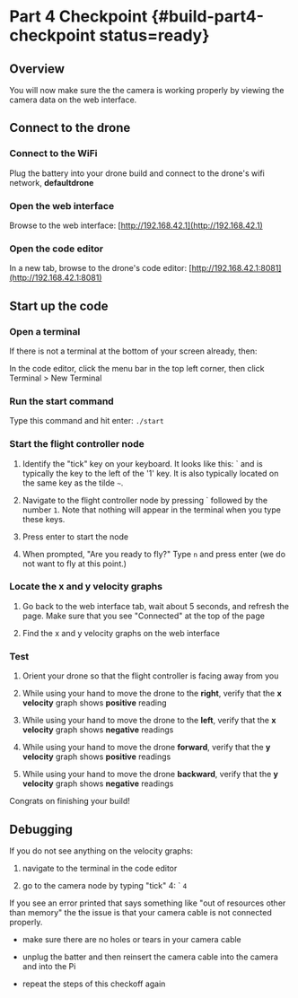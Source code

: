 # Part 4 Checkpoint {#build-part4-checkpoint status=ready}

## Overview

You will now make sure the the camera is working properly by viewing the camera data on the web interface.

## Connect to the drone

### Connect to the WiFi

Plug the battery into your drone build and connect to the drone's wifi network, **defaultdrone**

### Open the web interface

Browse to the web interface: [http://192.168.42.1](http://192.168.42.1)

### Open the code editor

In a new tab, browse to the drone's code editor: [http://192.168.42.1:8081](http://192.168.42.1:8081)

## Start up the code

### Open a terminal

If there is not a terminal at the bottom of your screen already, then:

In the code editor, click the menu bar in the top left corner, then click Terminal > New Terminal

### Run the start command

Type this command and hit enter: `./start`

### Start the flight controller node

1. Identify the "tick" key on your keyboard. It looks like this: \`  and is typically the key to the left of the '1' key. It is also typically located on the same key as the tilde `~`.

1. Navigate to the flight controller node by pressing \`  followed by the number `1`. Note that nothing will appear in the terminal when you type these keys.

1.  Press enter to start the node

1. When prompted, "Are you ready to fly?" Type `n` and press enter (we do not want to fly at this point.)

### Locate the x and y velocity graphs

1. Go back to the web interface tab, wait about 5 seconds, and refresh the page. Make sure that you see "Connected" at the top of the page

1. Find the x and y velocity graphs on the web interface

### Test

1. Orient your drone so that the flight controller is facing away from you

1. While using your hand to move the drone to the **right**, verify that the **x velocity** graph shows **positive** reading

1. While using your hand to move the drone to the **left**, verify that the **x velocity** graph shows **negative** readings

1. While using your hand to move the drone **forward**, verify that the **y velocity** graph shows **positive** readings

1. While using your hand to move the drone **backward**, verify that the **y velocity** graph shows **negative** readings


Congrats on finishing your build!

## Debugging

If you do not see anything on the velocity graphs:

1. navigate to the terminal in the code editor

1. go to the camera node by typing "tick" 4: \` `4`

If you see an error printed that says something like "out of resources other than memory" the the issue is that your camera cable is not connected properly.

- make sure there are no holes or tears in your camera cable

- unplug the batter and then reinsert the camera cable into the camera and into the Pi

- repeat the steps of this checkoff again
